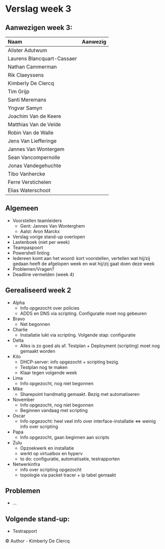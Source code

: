 # Verslag week 3

## Aanwezigen week 3:
| Naam            | Aanwezig |
| :---               | :---     |
| Alister Adutwum |         |
| Laurens Blancquart-Cassaer |        |
| Nathan Cammerman |         |
| Rik Claeyssens |       |
| Kimberly De Clercq |        |
| Tim Grijp |         |
| Santi Meremans |        |
| Yngvar Samyn |         |
| Joachim Van de Keere |         |
| Matthias Van de Velde |         |
| Robin Van de Walle |         |
| Jens Van Liefferinge |         |
| Jannes Van Wontergem |         |
| Sean Vancompernolle |         |
| Jonas Vandegehuchte |         |
| Tibo Vanhercke |        |
| Ferre Verstichelen|         |
| Elias Waterschoot |         |

## Algemeen
  - Voorstellen teamleiders 
    - Gent: Jannes Van Wonterghem
    - Aalst: Aron Marckx
  - Verslag vorige stand-up overlopen
  - Lastenboek (niet per week)
  - Teampaspoort
  - Powershell linting
  - Iedereen komt aan het woord: kort voorstellen, vertellen wat hij/zij gedaan heeft de afgelopen week en wat hij/zij gaat doen deze week
  - Problemen/Vragen?
  - Deadline vermelden (week 4)

## Gerealiseerd week 2
* Alpha
  * Info opgezocht over policies
  * ADDS en DNS via scripting. Configuratie moet nog gebeuren
* Bravo
  * Net begonnen 
* Charlie
  * Installatie lukt via scripting. Volgende stap: configuratie
* Delta
  * Alles is zo goed als af. Testplan + Deployment (scripting) moet nog gemaakt worden
* Kilo
  * DHCP-server: info opgezocht + scripting bezig.
  * Testplan nog te maken
  * Klaar tegen volgende week
* Lima
  * Info opgezocht, nog niet begonnen
* Mike
  * Sharepoint handmatig gemaakt. Bezig met automatiseren
* November
  * Info opgezocht, nog niet begonnen
  * Beginnen vandaag met scripting
* Oscar
  * Info opgezocht: heel veel info over interface-installatie <=> weinig info over scripting
* Papa
  * Info opgezocht, gaan beginnen aan scripts
* Zulu
  * Opzoekwerk en installatie 
  * werkt op virtualbox en hyperv
  * to do: configuratie, automatisatie, testrapporten
* Netwerkinfra
  * info over scripting opgezocht
  * topologie via packet tracer + ip tabel gemaakt

## Problemen
* ...

## Volgende stand-up:
  - Testrapport

© Author - Kimberly De Clercq 
